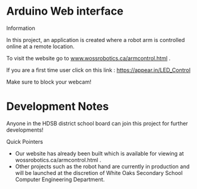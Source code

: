 # Arduino Web interface
 
Information
 
In this project, an application is created where a robot arm is controlled online at a remote location. 
 
To visit the website go to www.wossrobotics.ca/armcontrol.html .
 
If you are a first time user click on this link : https://appear.in/LED_Control
 
Make sure to block your webcam!

# Development Notes 
 
Anyone in the HDSB district school board can join this project for further developments!
 
Quick Pointers
- Our website has already been built which is available for viewing at wossrobotics.ca/armcontrol.html .
- Other projects such as the robot hand are currently in production and will be launched at the discretion of White Oaks Secondary School Computer Engineering Department. 



